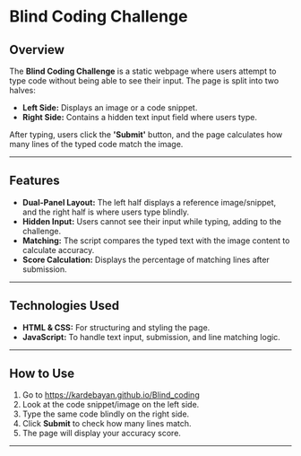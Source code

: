# Blind Coding Challenge

## Overview
The **Blind Coding Challenge** is a static webpage where users attempt to type code without being able to see their input. The page is split into two halves:
- **Left Side:** Displays an image or a code snippet.
- **Right Side:** Contains a hidden text input field where users type.

After typing, users click the **'Submit'** button, and the page calculates how many lines of the typed code match the image.

---

## Features
- **Dual-Panel Layout:** The left half displays a reference image/snippet, and the right half is where users type blindly.
- **Hidden Input:** Users cannot see their input while typing, adding to the challenge.
- **Matching:** The script compares the typed text with the image content to calculate accuracy.
- **Score Calculation:** Displays the percentage of matching lines after submission.

---

## Technologies Used
- **HTML & CSS:** For structuring and styling the page.
- **JavaScript:** To handle text input, submission, and line matching logic.

---

## How to Use
1. Go to https://kardebayan.github.io/Blind_coding
2. Look at the code snippet/image on the left side.
3. Type the same code blindly on the right side.
4. Click **Submit** to check how many lines match.
5. The page will display your accuracy score.

---


